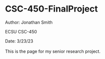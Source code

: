 # CSC-450-FinalProject
Author: Jonathan Smith

ECSU CSC-450

Date: 3/23/23
<br/><br/>
This is the page for my senior research project.
